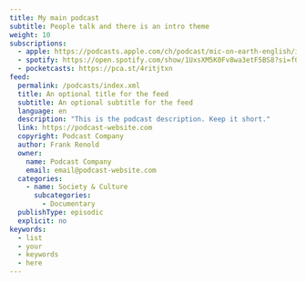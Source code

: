 ```yaml
---
title: My main podcast
subtitle: People talk and there is an intro theme
weight: 10
subscriptions:
  - apple: https://podcasts.apple.com/ch/podcast/mic-on-earth-english/id1650612903
  - spotify: https://open.spotify.com/show/1UxsXM5K0Fv8wa3etF5BS8?si=f00dc90c66864005
  - pocketcasts: https://pca.st/4ritjtxn
feed:
  permalink: /podcasts/index.xml
  title: An optional title for the feed
  subtitle: An optional subtitle for the feed
  language: en
  description: "This is the podcast description. Keep it short."
  link: https://podcast-website.com
  copyright: Podcast Company
  author: Frank Renold
  owner:
    name: Podcast Company
    email: email@podcast-website.com
  categories:
    - name: Society & Culture
      subcategories:
        - Documentary
  publishType: episodic
  explicit: no
keywords:
  - list
  - your
  - keywords
  - here
---
```

